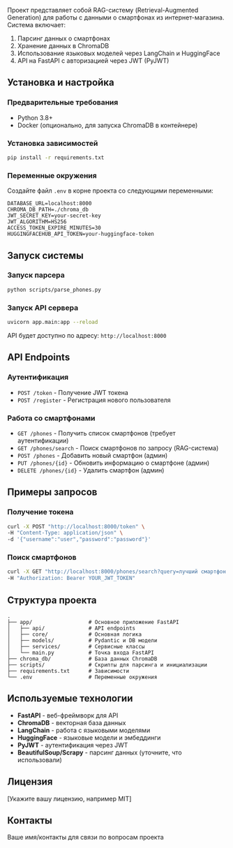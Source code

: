 Проект представляет собой RAG-систему (Retrieval-Augmented Generation) для работы с данными о смартфонах из интернет-магазина. Система включает:

1. Парсинг данных о смартфонах
2. Хранение данных в ChromaDB
3. Использование языковых моделей через LangChain и HuggingFace
4. API на FastAPI с авторизацией через JWT (PyJWT)

## Установка и настройка

### Предварительные требования

- Python 3.8+
- Docker (опционально, для запуска ChromaDB в контейнере)

### Установка зависимостей

```bash
pip install -r requirements.txt
```

### Переменные окружения

Создайте файл `.env` в корне проекта со следующими переменными:

```
DATABASE_URL=localhost:8000
CHROMA_DB_PATH=./chroma_db
JWT_SECRET_KEY=your-secret-key
JWT_ALGORITHM=HS256
ACCESS_TOKEN_EXPIRE_MINUTES=30
HUGGINGFACEHUB_API_TOKEN=your-huggingface-token
```

## Запуск системы

### Запуск парсера

```bash
python scripts/parse_phones.py
```

### Запуск API сервера

```bash
uvicorn app.main:app --reload
```

API будет доступно по адресу: `http://localhost:8000`

## API Endpoints

### Аутентификация

- `POST /token` - Получение JWT токена
- `POST /register` - Регистрация нового пользователя

### Работа со смартфонами

- `GET /phones` - Получить список смартфонов (требует аутентификации)
- `GET /phones/search` - Поиск смартфонов по запросу (RAG-система)
- `POST /phones` - Добавить новый смартфон (админ)
- `PUT /phones/{id}` - Обновить информацию о смартфоне (админ)
- `DELETE /phones/{id}` - Удалить смартфон (админ)

## Примеры запросов

### Получение токена

```bash
curl -X POST "http://localhost:8000/token" \
-H "Content-Type: application/json" \
-d '{"username":"user","password":"password"}'
```

### Поиск смартфонов

```bash
curl -X GET "http://localhost:8000/phones/search?query=лучший смартфон с хорошей камерой" \
-H "Authorization: Bearer YOUR_JWT_TOKEN"
```

## Структура проекта

```
.
├── app/                  # Основное приложение FastAPI
│   ├── api/              # API endpoints
│   ├── core/             # Основная логика
│   ├── models/           # Pydantic и DB модели
│   ├── services/         # Сервисные классы
│   └── main.py           # Точка входа FastAPI
├── chroma_db/            # База данных ChromaDB
├── scripts/              # Скрипты для парсинга и инициализации
├── requirements.txt      # Зависимости
└── .env                  # Переменные окружения
```

## Используемые технологии

- **FastAPI** - веб-фреймворк для API
- **ChromaDB** - векторная база данных
- **LangChain** - работа с языковыми моделями
- **HuggingFace** - языковые модели и эмбеддинги
- **PyJWT** - аутентификация через JWT
- **BeautifulSoup/Scrapy** - парсинг данных (уточните, что использовали)

## Лицензия

[Укажите вашу лицензию, например MIT]

## Контакты

Ваше имя/контакты для связи по вопросам проекта
